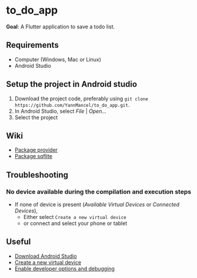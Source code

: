 # to_do_app

**Goal**: A Flutter application to save a todo list.


## Requirements
* Computer (Windows, Mac or Linux)
* Android Studio


## Setup the project in Android studio
1. Download the project code, preferably using `git clone https://github.com/YannMancel/to_do_app.git`.
2. In Android Studio, select *File* | *Open...*
3. Select the project


## Wiki
* [Package provider](https://pub.dev/packages/provider)
* [Package sqflite](https://pub.dev/packages/sqflite)


## Troubleshooting

### No device available during the compilation and execution steps 
* If none of device is present (*Available Virtual Devices* or *Connected Devices*),
    * Either select `Create a new virtual device`
    * or connect and select your phone or tablet
     
     
## Useful
* [Download Android Studio](https://developer.android.com/studio)
* [Create a new virtual device](https://developer.android.com/studio/run/managing-avds.html)
* [Enable developer options and debugging](https://developer.android.com/studio/debug/dev-options.html#enable)